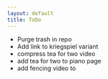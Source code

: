 ```yaml
---
layout: default
title: ToDo
---
```


- Purge trash in repo
- Add link to kriegspiel variant
- compress tea for two video
- add tea for two to piano page
- add fencing video to 
